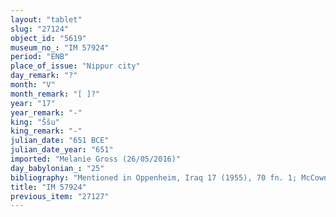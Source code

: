 ```yaml
---
layout: "tablet"
slug: "27124"
object_id: "5619"
museum_no_: "IM 57924"
period: "ENB"
place_of_issue: "Nippur city"
day_remark: "?"
month: "V"
month_remark: "[ ]?"
year: "17"
year_remark: "-"
king: "Ššu"
king_remark: "-"
julian_date: "651 BCE"
julian_date_year: "651"
imported: "Melanie Gross (26/05/2016)"
day_babylonian_: "25"
bibliography: "Mentioned in Oppenheim, Iraq 17 (1955), 70 fn. 1; McCown and Haines, OIP 78 (1967), 76; Brinkman, Power and Propaganda (1979), 248 fn. 116."
title: "IM 57924"
previous_item: "27127"
---
```

